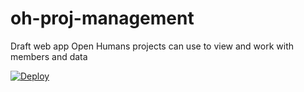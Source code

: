 # oh-proj-management
Draft web app Open Humans projects can use to view and work with members and data

[![Deploy](https://www.herokucdn.com/deploy/button.svg)](https://heroku.com/deploy)
